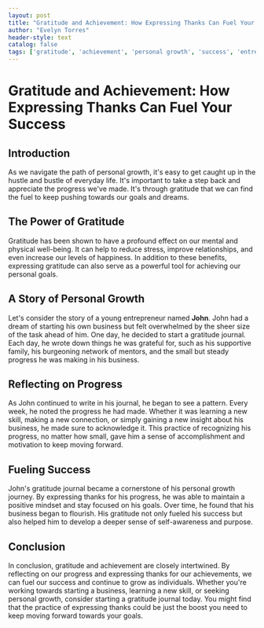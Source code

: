 ```yaml
---
layout: post
title: "Gratitude and Achievement: How Expressing Thanks Can Fuel Your Success"
author: "Evelyn Torres"
header-style: text
catalog: false
tags: ['gratitude', 'achievement', 'personal growth', 'success', 'entrepreneur', 'inspiration', 'motivation', 'mindset', 'journaling', 'goal-setting', 'happiness', 'positivity']
---
```


# Gratitude and Achievement: How Expressing Thanks Can Fuel Your Success

## Introduction
As we navigate the path of personal growth, it's easy to get caught up in the hustle and bustle of everyday life. It's important to take a step back and appreciate the progress we've made. It's through gratitude that we can find the fuel to keep pushing towards our goals and dreams.

## The Power of Gratitude
Gratitude has been shown to have a profound effect on our mental and physical well-being. It can help to reduce stress, improve relationships, and even increase our levels of happiness. In addition to these benefits, expressing gratitude can also serve as a powerful tool for achieving our personal goals.

## A Story of Personal Growth
Let's consider the story of a young entrepreneur named **John**. John had a dream of starting his own business but felt overwhelmed by the sheer size of the task ahead of him. One day, he decided to start a gratitude journal. Each day, he wrote down things he was grateful for, such as his supportive family, his burgeoning network of mentors, and the small but steady progress he was making in his business.



## Reflecting on Progress
As John continued to write in his journal, he began to see a pattern. Every week, he noted the progress he had made. Whether it was learning a new skill, making a new connection, or simply gaining a new insight about his business, he made sure to acknowledge it. This practice of recognizing his progress, no matter how small, gave him a sense of accomplishment and motivation to keep moving forward.

## Fueling Success
John's gratitude journal became a cornerstone of his personal growth journey. By expressing thanks for his progress, he was able to maintain a positive mindset and stay focused on his goals. Over time, he found that his business began to flourish. His gratitude not only fueled his success but also helped him to develop a deeper sense of self-awareness and purpose.

## Conclusion
In conclusion, gratitude and achievement are closely intertwined. By reflecting on our progress and expressing thanks for our achievements, we can fuel our success and continue to grow as individuals. Whether you're working towards starting a business, learning a new skill, or seeking personal growth, consider starting a gratitude journal today. You might find that the practice of expressing thanks could be just the boost you need to keep moving forward towards your goals.
